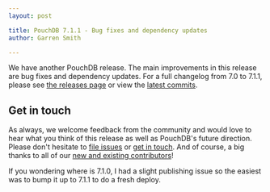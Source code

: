 ```yaml
---
layout: post

title: PouchDB 7.1.1 - Bug fixes and dependency updates
author: Garren Smith

---
```


We have another PouchDB release. The main improvements in this release are bug fixes and dependency updates.
For a full changelog from 7.0 to 7.1.1, please see [the releases page](https://github.com/pouchdb/pouchdb/releases) or view the [latest commits](https://github.com/pouchdb/pouchdb/compare/7.0.0...7.1.1).


## Get in touch

As always, we welcome feedback from the community and would love to hear what you think of this release as well as PouchDB's future direction. Please don't hesitate to [file issues](https://github.com/pouchdb/pouchdb/issues) or [get in touch](https://github.com/pouchdb/pouchdb/blob/master/CONTRIBUTING.md#get-in-touch). And of course, a big thanks to all of our [new and existing contributors](https://github.com/pouchdb/pouchdb/graphs/contributors)!

If you wondering where is 7.1.0, I had a slight publishing issue so the easiest was to bump it up to 7.1.1 to do a fresh deploy.
